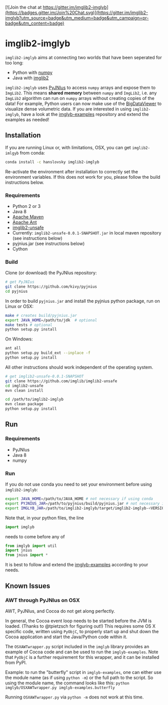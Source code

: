[![Join the chat at https://gitter.im/imglib2-imglyb](https://badges.gitter.im/Join%20Chat.svg)](https://gitter.im/imglib2-imglyb?utm_source=badge&utm_medium=badge&utm_campaign=pr-badge&utm_content=badge)

# imglib2-imglyb

`imglib2-imglyb` aims at connecting two worlds that have been seperated for too long:
 * Python with [numpy](https://github.com/numpy/numpy)
 * Java with [imglib2](https://github.com/imglib/ImgLib2)

`imglib2-imglyb` uses [PyJNIus](https://github.com/kivy/pyjnius) to access `numpy` arrays and expose them to `ImgLib2`.
This means **shared memory** between `numpy` and `ImgLib2`, i.e. any `ImgLib2` algorithm can run on `numpy` arrays without creating copies of the data!
For example, Python users can now make use of the [BigDataViewer](https://github.com/bigdataviewer/bigdataviewer-core) to visualize dense volumetric data.
If you are interested in using `imglib2-imglyb`, have a look at the [imglyb-examples](https://github.com/hanslovsky/imglyb-examples) repository and extend the examples as needed!



## Installation

If you are running Linux or, with limitations, OSX, you can get `imglib2-imlgyb` from conda:
```bash
conda install -c hanslovsky imglib2-imglyb
```
Re-activate the environment after installation to correctly set the environment variables.
If this does not work for you, please follow the build instructions below.

### Requirements
 * Python 2 or 3
 * Java 8
 * [Apache Maven](https://maven.apache.org/)
 * [Apache Ant](http://ant.apache.org/)
 * [imglib2-unsafe](https://github.com/imglib/imglib2-unsafe)
 * Currently: `imglib2-unsafe-0.0.1-SNAPSHOT.jar` in local maven repository (see instructions below)
 * pyjnius.jar (see instructions below)
 * Cython

### Build
Clone (or download) the PyJNIus repository:
```bash
# get PyJNIus
git clone https://github.com/kivy/pyjnius
cd pyjnius
```
In order to build `pyjnius.jar` and install the pyjnius python package, run on Linux or OSX:
```bash
make # creates build/pyjnius.jar
export JAVA_HOME=/path/to/jdk  # optional
make tests # optional
python setup.py install
```
On Windows:
```bash
ant all
python setup.py build_ext --inplace -f
python setup.py install
```

All other instructions should work independent of the operating system.
```bash
# get imglib2-unsafe-0.0.1-SNAPSHOT
git clone https://github.com/imglib/imglib2-unsafe
cd imglib2-unsafe
mvn clean install
```

```bash
cd /path/to/imglib2-imglyb
mvn clean package
python setup.py install
```

## Run

### Requirements
 * PyJNIus
 * Java 8
 * numpy

### Run
If you do not use conda you need to set your environment before using `imglib2-imglyb`:
```bash
export JAVA_HOME=/path/to/JAVA_HOME # not necessary if using conda
export PYJNIUS_JAR=/path/to/pyjnius/build/pyjnius.jar # not necessary if using conda
export IMGLYB_JAR=/path/to/imglib2-imglyb/target/imglib2-imglyb-<VERSION>.jar # not necessary if using conda
```
Note that, in your python files, the line
```python
import imglyb
```
needs to come before any of
```python
from imglyb import util
import jnius
from jnius import *
```
It is best to follow and extend the [imglyb-examples](https://github.com/hanslovsky/imglyb-examples) according to your needs.

## Known Issues
### AWT through PyJNIus on OSX

AWT, PyJNIus, and Cocoa do not get along perfectly.

In general, the Cocoa event loop needs to be started before the JVM is loaded. (Thanks to @tpietzsch for figuring out!) This requires some OS X specific code, written using `PyObjC`, to properly start up and shut down the Cocoa application and start the Java/Python code within it.

The `OSXAWTwrapper.py` script included in the `imglyb` library provides an example of Cocoa code and can be used to run the `imglyb-examples`. Note that `PyObjC` is a further requirement for this wrapper, and it can be installed from PyPI. 

Example: to run the "butterfly" script in `imglyb-examples`, one can either use the module name (as if using `python -m`) or the full path to the script. So using the module name, the command looks like this: `python imglyb/OSXAWTwrapper.py imglyb-examples.butterfly`

Running `OSXAWTwrapper.py` via `python -m` does not work at this time.


